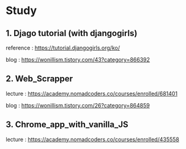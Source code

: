 # Study

## 1. Djago tutorial (with djangogirls)

reference : https://tutorial.djangogirls.org/ko/  

blog : https://wonillism.tistory.com/43?category=866392  



## 2. Web_Scrapper

lecture : https://academy.nomadcoders.co/courses/enrolled/681401  

blog : https://wonillism.tistory.com/26?category=864859  


## 3. Chrome_app_with_vanilla_JS

lecture : https://academy.nomadcoders.co/courses/enrolled/435558  


